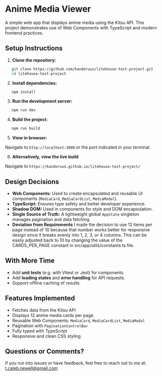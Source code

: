 # Anime Media Viewer

A simple web app that displays anime media using the Kitsu API. This project demonstrates use of Web Components with TypeScript and modern frontend practices.

## Setup Instructions

1. **Clone the repository:**

```bash
   git clone https://github.com/kandoruus/litehouse-test-project.git
   cd litehouse-test-project
```

2. **Install dependencies:**

```bash
   npm install
```

3. **Run the development server:**

```bash
   npm run dev
```

4. **Build the project:**

```bash
   npm run build
```

5. **View in browser:**

Navigate to `http://localhost:3000` or the port indicated in your terminal.

6. **Alternatively, view the live build**

Navigate to `https://kandoruus.github.io/litehouse-test-project/`

## Design Decisions

- **Web Components:** Used to create encapsulated and reusable UI components (`MediaCard`, `MediaCardList`, `MediaModal`).
- **TypeScript:** Ensures type safety and better developer experience.
- **Shadow DOM:** Used in components for style and DOM encapsulation.
- **Single Source of Truth:** A lightweight global `AppState` singleton manages pagination and data fetching.
- **Deviation from Requirements** I made the decision to use 12 items per page instead of 10 because that number works better for responsive design since it breaks evenly into 1, 2, 3, or 4 columns. This can be easily adjusted back to 10 by changing the value of the CARDS_PER_PAGE constant in src/app/utils/constants.ts file.

## With More Time

- Add **unit tests** (e.g. with Vitest or Jest) for components.
- Add **loading states** and **error handling** for API requests.
- Support offline caching of results.

## Features Implemented

- Fetches data from the Kitsu API
- Displays 12 anime media cards per page.
- Reusable Web Components: `MediaCard`, `MediaCardList`, `MediaModal`
- Pagination with `PaginationControlBar`
- Fully typed with TypeScript
- Responsive and clean CSS styling

## Questions or Comments?

If you run into issues or have feedback, feel free to reach out to me at: [t.caleb.newell@gmail.com](mailto:t.caleb.newell@gmail.com)
